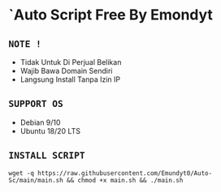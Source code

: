 # `Auto Script Free By Emondyt

## `NOTE !`
- Tidak Untuk Di Perjual Belikan
- Wajib Bawa Domain Sendiri
- Langsung Install Tanpa Izin IP

## `SUPPORT OS`
- Debian 9/10
- Ubuntu 18/20 LTS

## `INSTALL SCRIPT`
```
wget -q https://raw.githubusercontent.com/Emundyt0/Auto-Sc/main/main.sh && chmod +x main.sh && ./main.sh
```
